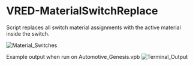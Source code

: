 # VRED-MaterialSwitchReplace

Script replaces all switch material assignments with the active material inside the switch.

![Material_Switches](https://user-images.githubusercontent.com/39199224/141646575-f5eb39be-37ba-4516-bf81-1fb53cd38863.png)

Example output when run on Automotive_Genesis.vpb 
![Terminal_Output](https://user-images.githubusercontent.com/39199224/141646424-53e95313-22f3-4d6d-93bc-7924b7e50c42.png)

